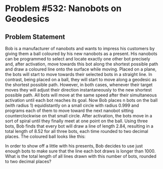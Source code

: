 # Problem #532: Nanobots on Geodesics 

## Problem Statement 

Bob is a manufacturer of nanobots and wants to impress his customers by giving them a ball coloured by his new nanobots as a present.
His nanobots can be programmed to select and locate exactly one other bot precisely and, after activation, move towards this bot along the shortest possible path and draw a coloured line onto the surface while moving. Placed on a plane, the bots will start to move towards their selected bots in a straight line. In contrast, being placed on a ball, they will start to move along a geodesic as the shortest possible path. However, in both cases, whenever their target moves they will adjust their direction instantaneously to the new shortest possible path. All bots will move at the same speed after their simultaneous activation until each bot reaches its goal.
Now Bob places n bots on the ball (with radius 1) equidistantly on a small circle with radius 0.999 and programs each of them to move toward the next nanobot sitting counterclockwise on that small circle. After activation, the bots move in a sort of spiral until they finally meet at one point on the ball.
Using three bots, Bob finds that every bot will draw a line of length 2.84, resulting in a total length of 8.52 for all three bots, each time rounded to two decimal places. The coloured ball looks like this:

In order to show off a little with his presents, Bob decides to use just enough bots to make sure that the line each bot draws is longer than 1000. What is the total length of all lines drawn with this number of bots, rounded to two decimal places?
